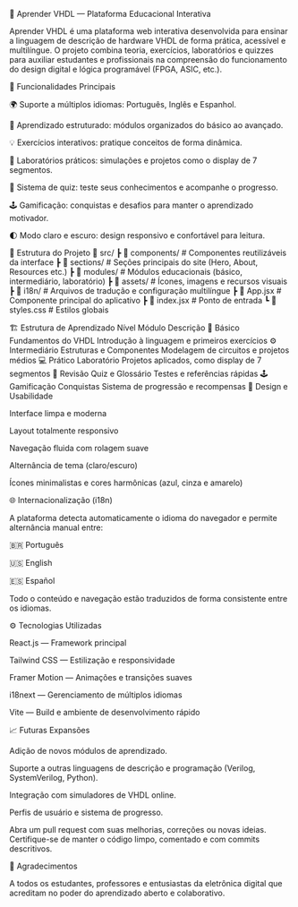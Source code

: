 🧠 Aprender VHDL — Plataforma Educacional Interativa

Aprender VHDL é uma plataforma web interativa desenvolvida para ensinar a linguagem de descrição de hardware VHDL de forma prática, acessível e multilíngue.
O projeto combina teoria, exercícios, laboratórios e quizzes para auxiliar estudantes e profissionais na compreensão do funcionamento do design digital e lógica programável (FPGA, ASIC, etc.).

🚀 Funcionalidades Principais

🌍 Suporte a múltiplos idiomas: Português, Inglês e Espanhol.

🧩 Aprendizado estruturado: módulos organizados do básico ao avançado.

💡 Exercícios interativos: pratique conceitos de forma dinâmica.

🔬 Laboratórios práticos: simulações e projetos como o display de 7 segmentos.

🎯 Sistema de quiz: teste seus conhecimentos e acompanhe o progresso.

🕹️ Gamificação: conquistas e desafios para manter o aprendizado motivador.

🌓 Modo claro e escuro: design responsivo e confortável para leitura.

🧩 Estrutura do Projeto
📂 src/
 ┣ 📁 components/           # Componentes reutilizáveis da interface
 ┣ 📁 sections/             # Seções principais do site (Hero, About, Resources etc.)
 ┣ 📁 modules/              # Módulos educacionais (básico, intermediário, laboratório)
 ┣ 📁 assets/               # Ícones, imagens e recursos visuais
 ┣ 📁 i18n/                 # Arquivos de tradução e configuração multilíngue
 ┣ 📄 App.jsx               # Componente principal do aplicativo
 ┣ 📄 index.jsx             # Ponto de entrada
 ┗ 📄 styles.css            # Estilos globais

🏗️ Estrutura de Aprendizado
Nível	Módulo	Descrição
🧱 Básico	Fundamentos do VHDL	Introdução à linguagem e primeiros exercícios
⚙️ Intermediário	Estruturas e Componentes	Modelagem de circuitos e projetos médios
💻 Prático	Laboratório	Projetos aplicados, como display de 7 segmentos
🧠 Revisão	Quiz e Glossário	Testes e referências rápidas
🕹️ Gamificação	Conquistas	Sistema de progressão e recompensas
🎨 Design e Usabilidade

Interface limpa e moderna

Layout totalmente responsivo

Navegação fluida com rolagem suave

Alternância de tema (claro/escuro)

Ícones minimalistas e cores harmônicas (azul, cinza e amarelo)

🌐 Internacionalização (i18n)

A plataforma detecta automaticamente o idioma do navegador e permite alternância manual entre:

🇧🇷 Português

🇺🇸 English

🇪🇸 Español

Todo o conteúdo e navegação estão traduzidos de forma consistente entre os idiomas.

⚙️ Tecnologias Utilizadas

React.js — Framework principal

Tailwind CSS — Estilização e responsividade

Framer Motion — Animações e transições suaves

i18next — Gerenciamento de múltiplos idiomas

Vite — Build e ambiente de desenvolvimento rápido

📈 Futuras Expansões

Adição de novos módulos de aprendizado.

Suporte a outras linguagens de descrição e programação (Verilog, SystemVerilog, Python).

Integração com simuladores de VHDL online.

Perfis de usuário e sistema de progresso.


Abra um pull request com suas melhorias, correções ou novas ideias.
Certifique-se de manter o código limpo, comentado e com commits descritivos.

🌟 Agradecimentos

A todos os estudantes, professores e entusiastas da eletrônica digital que acreditam no poder do aprendizado aberto e colaborativo.
